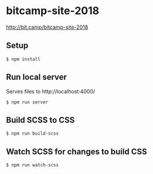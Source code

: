 # bitcamp-site-2018

http://bit.camp/bitcamp-site-2018

## Setup

`$ npm install`

## Run local server

Serves files to http://localhost:4000/

`$ npm run server`

## Build SCSS to CSS

`$ npm run build-scss`

## Watch SCSS for changes to build CSS

`$ npm run watch-scss`
